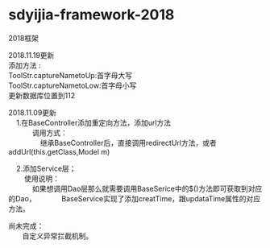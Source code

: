 # sdyijia-framework-2018

2018框架

2018.11.19更新<br/>
添加方法 : <BR>
    ToolStr.captureNametoUp:首字母大写<BR>
    ToolStr.captureNametoLow:首字母小写<BR>
更新数据库位置到112<BR>
    
2018.11.09更新<br/>
&nbsp;&nbsp;&nbsp;&nbsp;1.在BaseController添加重定向方法，添加url方法<br/>
&nbsp;&nbsp;&nbsp;&nbsp;&nbsp;&nbsp;&nbsp;&nbsp;&nbsp;&nbsp;&nbsp;&nbsp;调用方式：<br/>
&nbsp;&nbsp;&nbsp;&nbsp;&nbsp;&nbsp;&nbsp;&nbsp;&nbsp;&nbsp;&nbsp;&nbsp;&nbsp;&nbsp;&nbsp;&nbsp;继承BaseController后，直接调用redirectUrl方法，或者addUrl(this.getClass,Model m)<br/>
    
&nbsp;&nbsp;&nbsp;&nbsp;2.添加Service层；<br>
&nbsp;&nbsp;&nbsp;&nbsp;&nbsp;&nbsp;&nbsp;&nbsp;使用说明：<br>
&nbsp;&nbsp;&nbsp;&nbsp;&nbsp;&nbsp;&nbsp;&nbsp;&nbsp;&nbsp;&nbsp;&nbsp;如果想调用Dao层那么就需要调用BaseSerice中的$()方法即可获取到对应的Dao，
&nbsp;&nbsp;&nbsp;&nbsp;&nbsp;&nbsp;&nbsp;&nbsp;&nbsp;&nbsp;&nbsp;&nbsp;BaseService实现了添加creatTime，跟updataTime属性的对应方法。



尚未完成：<br>
&nbsp;&nbsp;&nbsp;&nbsp;&nbsp;&nbsp;&nbsp;自定义异常拦截机制。<br>
    